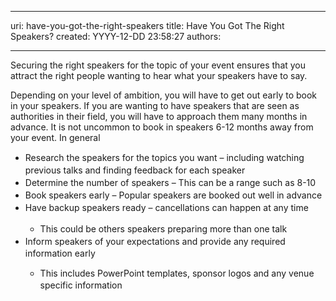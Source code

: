 

---
uri: have-you-got-the-right-speakers
title: Have You Got The Right Speakers?
created: YYYY-12-DD 23:58:27
authors:

---




<span class='intro'> <p class="ssw15-rteElement-P">Securing the right speakers for the topic of your event ensures that you attract the right people wanting to hear what your speakers have to say.&#160;​​</p> </span>

<p class="ssw15-rteElement-P">​Depending on your level of ambition, you will have to get out early to book in your speakers. If you are wanting to have speakers that are seen as authorities in their field, you will have to approach them many months in advance. It is not uncommon to book in speakers 6-12 months away from your event. In general</p><ul><li><span style="line-height&#58;20px;">Rese</span><span style="line-height&#58;20px;">arch the speakers for the topics you want – including watching previous talks and</span><span style="line-height&#58;20px;"> finding feedback for each speaker</span><br></li><li><span style="line-height&#58;20px;">Determine the number of speakers – This can be a range such as 8-10</span><br></li><li><span style="line-height&#58;20px;">Book speakers early – Popular speakers are booked out well in advance</span><br></li><li><span style="line-height&#58;20px;">Have backup speakers ready – cancellations can happen at any time</span><br></li><ul><li><span style="line-height&#58;20px;">This could be others speakers preparing more than one talk</span></li></ul><li><span style="line-height&#58;20px;">Inform speakers of your expectations and provide any required information early</span><br></li><ul><li><span style="line-height&#58;20px;background-color&#58;initial;">​</span><span style="line-height&#58;20px;background-color&#58;initial;">​​​​</span><span style="line-height&#58;20px;background-color&#58;initial;">This includes PowerPoint templates, sponsor logos and any venue specific information</span></li></ul></ul>


